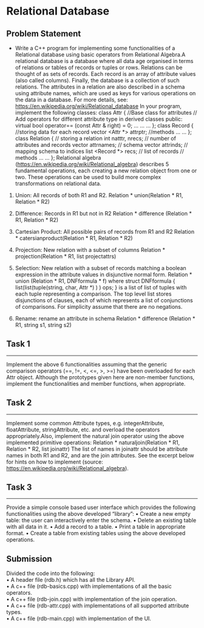 # Relational Database

## Problem Statement
- Write a C++ program for implementing some functionalities of a Relational
database using basic operators from Relational Algebra.A relational database is a database where all data age organised in terms of relations
or tables of records or tuples or rows. Relations can be thought of as sets of records.
Each record is an array of attribute values (also called columns). Finally, the database
is a collection of such relations. The attributes in a relation are also described in a
schema using attribute names, which are used as keys for various operations on the
data in a database. For more details, see:
https://en.wikipedia.org/wiki/Relational_database
In your program, implement the following classes:
class Attr { //Base class for attributes
// Add operators for different attribute type in derived classes
public: virtual bool operator== (const Attr & right) = 0;
…
…
…
};
class Record { //storing data for each record
vector <Attr *> attrptr;
//methods
…
…
};
class Relation { // storing a relation
int natttr, nrecs; // number of attributes and records
vector <string> attrnames; // schema
vector <int> attrinds; // mapping schema to indices
list <Record *> recs; // list of records
// methods
…
…
};
Relational algebra (https://en.wikipedia.org/wiki/Relational_algebra) describes 5
fundamental operations, each creating a new relation object from one or two. These
operations can be used to build more complex transformations on relational data.
1. Union: All records of both R1 and R2.
Relation * union(Relation * R1, Relation * R2)
2. Difference: Records in R1 but not in R2
Relation * difference (Relation * R1, Relation * R2)    
3. Cartesian Product: All possible pairs of records from R1 and R2
Relation * catersianproduct(Relation * R1, Relation * R2)    
4. Projection: New relation with a subset of columns
Relation * projection(Relation * R1, list<string> projectattrs)     
5. Selection: New relation with a subset of records matching a boolean
expression in the attribute values in disjunctive normal form.
Relation * union (Relation * R1, DNFformula * f) where
struct DNFformula { list(list(tuple(string, char, Attr *) ) ) ops; } is a list of list of tuples with each tuple representing a comparison.
The top level list stores disjunctions of clauses, each of which represents a list
of conjunctions of comparisons. For simplicity assume that there are no
negations.

7. Rename: rename an attribute in schema
Relation * difference (Relation * R1, string s1, string s2)
## Task 1
---
Implement the above 6 functionalities assuming that the generic
comparison operators (==, !=, <, <=, >, >=) have been overloaded for each Attr
object. Although the prototypes given here are non-member functions, implement the
functionalities and member functions, when appropriate.
## Task 2
---
Implement some common Attribute types, e.g.
integerAttribute, floatAttribute, stringAttribute, etc. and overload the
operators appropriately.Also, implement the natural join operator using the above
implemented primitive operations:
Relation * naturaljoin(Relation * R1, Relation * R2, list<string>
joinattr)
The list of names in joinattr should be attribute names in both R1 and R2, and are
the join attributes. See the excerpt below for hints on how to implement (source:
https://en.wikipedia.org/wiki/Relational_algebra).
## Task 3
---
Provide a simple console based user interface which
provides the following functionalities using the above developed “library”:
• Create a new empty table: the user can interactively enter the schema.
• Delete an existing table with all data in it.
• Add a record to a table.
• Print a table in appropriate format.
• Create a table from existing tables using the above developed operations.
## Submission
Divided the code into the following:    
• A header file (rdb.h) which has all the Library API.    
• A c++ file (rdb-basics.cpp) with implementations of all the basic operators.   
• A c++ file (rdb-join.cpp) with implementation of the join operation.     
• A c++ file (rdb-attr.cpp) with implementations of all supported attribute types.      
• A c++ file (rdb-main.cpp) with implementation of the UI.
